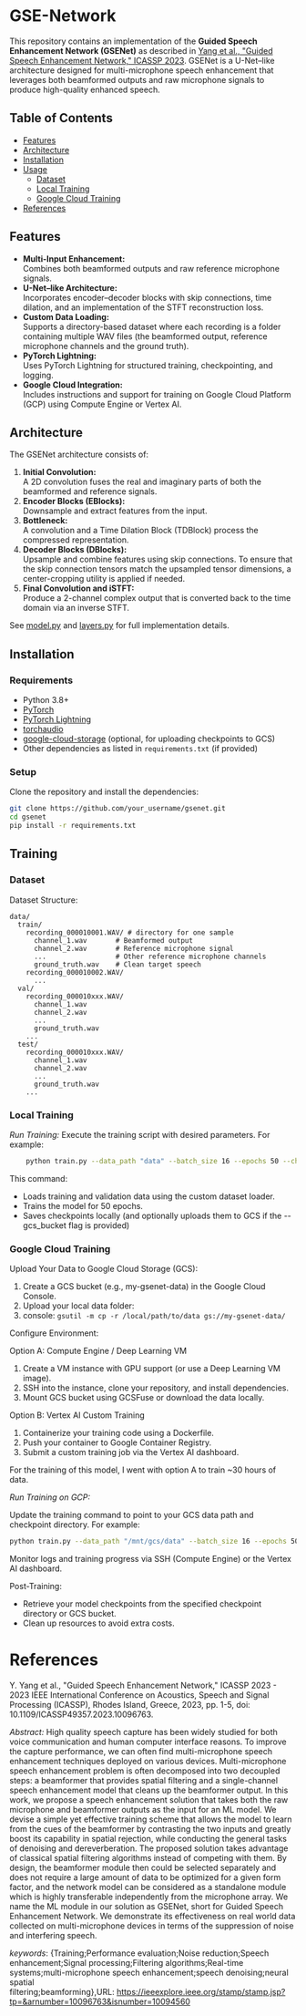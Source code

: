 # GSE-Network

This repository contains an implementation of the **Guided Speech Enhancement Network (GSENet)** as described in [Yang et al., "Guided Speech Enhancement Network," ICASSP 2023](https://ieeexplore.ieee.org/stamp/stamp.jsp?tp=&arnumber=10096763&isnumber=10094560). GSENet is a U-Net–like architecture designed for multi-microphone speech enhancement that leverages both beamformed outputs and raw microphone signals to produce high-quality enhanced speech.



## Table of Contents

- [Features](#features)
- [Architecture](#architecture)
- [Installation](#installation)
- [Usage](#usage)
  - [Dataset](#dataset)
  - [Local Training](#local-training)
  - [Google Cloud Training](#google-cloud-training)
- [References](#references)

## Features

- **Multi-Input Enhancement:**  
  Combines both beamformed outputs and raw reference microphone signals.
- **U-Net–like Architecture:**  
  Incorporates encoder–decoder blocks with skip connections, time dilation, and an implementation of the STFT reconstruction loss.
- **Custom Data Loading:**  
  Supports a directory-based dataset where each recording is a folder containing multiple WAV files (the beamformed output, reference microphone channels and the ground truth).
- **PyTorch Lightning:**  
  Uses PyTorch Lightning for structured training, checkpointing, and logging.
- **Google Cloud Integration:**  
  Includes instructions and support for training on Google Cloud Platform (GCP) using Compute Engine or Vertex AI.

## Architecture

The GSENet architecture consists of:

1. **Initial Convolution:**  
   A 2D convolution fuses the real and imaginary parts of both the beamformed and reference signals.
2. **Encoder Blocks (EBlocks):**  
   Downsample and extract features from the input.
3. **Bottleneck:**  
   A convolution and a Time Dilation Block (TDBlock) process the compressed representation.
4. **Decoder Blocks (DBlocks):**  
   Upsample and combine features using skip connections. To ensure that the skip connection tensors match the upsampled tensor dimensions, a center-cropping utility is applied if needed.
5. **Final Convolution and iSTFT:**  
   Produce a 2-channel complex output that is converted back to the time domain via an inverse STFT.

See [model.py](model.py) and [layers.py](layers.py) for full implementation details.

## Installation

### Requirements

- Python 3.8+
- [PyTorch](https://pytorch.org/)
- [PyTorch Lightning](https://www.pytorchlightning.ai/)
- [torchaudio](https://pytorch.org/audio/)
- [google-cloud-storage](https://pypi.org/project/google-cloud-storage/) (optional, for uploading checkpoints to GCS)
- Other dependencies as listed in `requirements.txt` (if provided)

### Setup

Clone the repository and install the dependencies:

```bash
git clone https://github.com/your_username/gsenet.git
cd gsenet
pip install -r requirements.txt
```


## Training

### Dataset



Dataset Structure:
```
data/
  train/
    recording_000010001.WAV/ # directory for one sample
      channel_1.wav       # Beamformed output
      channel_2.wav       # Reference microphone signal
      ...                 # Other reference microphone channels
      ground_truth.wav    # Clean target speech
    recording_000010002.WAV/
      ...
  val/
    recording_000010xxx.WAV/
      channel_1.wav
      channel_2.wav
      ...
      ground_truth.wav
    ...
  test/
    recording_000010xxx.WAV/
      channel_1.wav
      channel_2.wav
      ...
      ground_truth.wav
    ...
```

### Local Training

*Run Training:*
Execute the training script with desired parameters. For example:

```bash
    python train.py --data_path "data" --batch_size 16 --epochs 50 --checkpoint_dir "./checkpoints"
```
This command:
- Loads training and validation data using the custom dataset loader.
- Trains the model for 50 epochs.
- Saves checkpoints locally (and optionally uploads them to GCS if the --gcs_bucket flag is provided)

### Google Cloud Training

Upload Your Data to Google Cloud Storage (GCS):
1. Create a GCS bucket (e.g., my-gsenet-data) in the Google Cloud Console.
2. Upload your local data folder:
3. console: `gsutil -m cp -r /local/path/to/data gs://my-gsenet-data/`

Configure Environment:

Option A: Compute Engine / Deep Learning VM
1. Create a VM instance with GPU support (or use a Deep Learning VM image).
2. SSH into the instance, clone your repository, and install dependencies.
3. Mount GCS bucket using GCSFuse or download the data locally.

Option B: Vertex AI Custom Training
1. Containerize your training code using a Dockerfile.
2. Push your container to Google Container Registry.
3. Submit a custom training job via the Vertex AI dashboard.

For the training of this model, I went with option A to train ~30 hours of data.

*Run Training on GCP:*

Update the training command to point to your GCS data path and checkpoint directory. For example:

```bash
python train.py --data_path "/mnt/gcs/data" --batch_size 16 --epochs 50 --checkpoint_dir "./checkpoints" --gcs_bucket "my-gsenet-data"
```

Monitor logs and training progress via SSH (Compute Engine) or the Vertex AI dashboard.

Post-Training:

- Retrieve your model checkpoints from the specified checkpoint directory or GCS bucket.
- Clean up resources to avoid extra costs.

# References

Y. Yang et al., "Guided Speech Enhancement Network," ICASSP 2023 - 2023 IEEE International Conference on Acoustics, Speech and Signal Processing (ICASSP), Rhodes Island, Greece, 2023, pp. 1-5, doi: 10.1109/ICASSP49357.2023.10096763.

*Abstract:* High quality speech capture has been widely studied for both voice communication and human computer interface reasons. To improve the capture performance, we can often find multi-microphone speech enhancement techniques deployed on various devices. Multi-microphone speech enhancement problem is often decomposed into two decoupled steps: a beamformer that provides spatial filtering and a single-channel speech enhancement model that cleans up the beamformer output. In this work, we propose a speech enhancement solution that takes both the raw microphone and beamformer outputs as the input for an ML model. We devise a simple yet effective training scheme that allows the model to learn from the cues of the beamformer by contrasting the two inputs and greatly boost its capability in spatial rejection, while conducting the general tasks of denoising and dereverberation. The proposed solution takes advantage of classical spatial filtering algorithms instead of competing with them. By design, the beamformer module then could be selected separately and does not require a large amount of data to be optimized for a given form factor, and the network model can be considered as a standalone module which is highly transferable independently from the microphone array. We name the ML module in our solution as GSENet, short for Guided Speech Enhancement Network. We demonstrate its effectiveness on real world data collected on multi-microphone devices in terms of the suppression of noise and interfering speech. 

*keywords*: {Training;Performance evaluation;Noise reduction;Speech enhancement;Signal processing;Filtering algorithms;Real-time systems;multi-microphone speech enhancement;speech denoising;neural spatial filtering;beamforming},URL: https://ieeexplore.ieee.org/stamp/stamp.jsp?tp=&arnumber=10096763&isnumber=10094560

